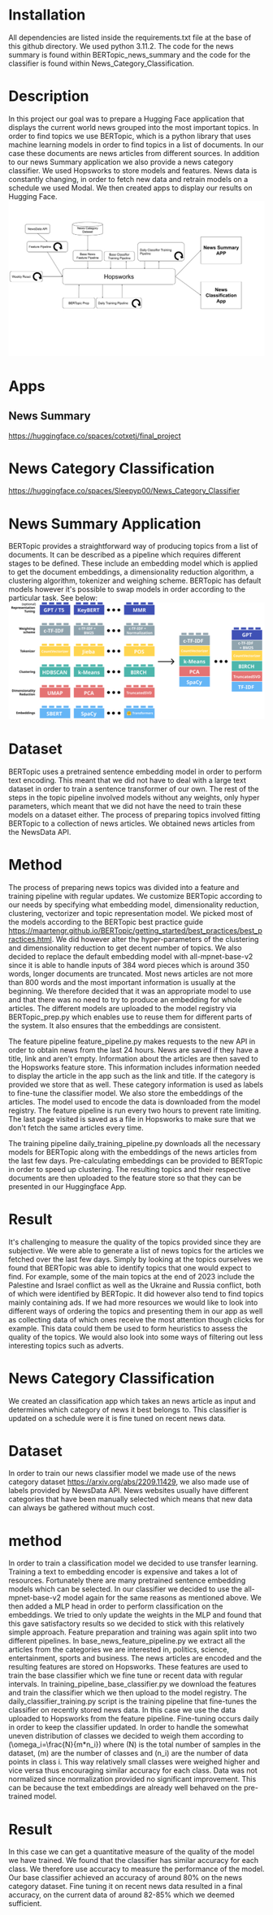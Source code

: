 # Installation
All dependencies are listed inside the requirements.txt file at the base of this github directory. We used python 3.11.2. The code for the news summary is found within BERTopic_news_summary and the code for the classifier is found within News_Category_Classification.

# Description
In this project our goal was to prepare a Hugging Face application that displays the current world news grouped into the most important topics. In order to find topics we use BERTopic, which is a python library that uses machine learning models in order to find topics in a list of documents. In our case these documents are news articles from different sources. In addition to our news Summary application we also provide a news category classifier. We used Hopsworks to store models and features. News data is constantly changing, in order to fetch new data and retrain models on a schedule we used Modal. We then created apps to display our results on Hugging Face. 
![System Overview](Figures/Project_Overview.svg)

# Apps
## News Summary
https://huggingface.co/spaces/cotxetj/final_project
# News Category Classification
https://huggingface.co/spaces/Sleepyp00/News_Category_Classifier

# News Summary Application
BERTopic provides a straightforward way of producing topics from a list of documents. It can be described as a pipeline which requires different stages to be defined. These include an embedding model which is applied to get the document embeddings, a dimensionality reduction algorithm, a clustering algorithm, tokenizer and weighing scheme. BERTopic has default models however it's possible to swap models in order according to the particular task. See below:
![BERTopic](Figures/BERTopic.svg)

# Dataset
BERTopic uses a pretrained sentence embedding model in order to perform text encoding. This meant that we did not have to deal with a large text dataset in order to train a sentence transformer of our own. The rest of the steps in the topic pipeline involved models without any weights, only hyper parameters, which meant that we did not have the need to train these models on a dataset either. The process of preparing topics involved fitting BERTopic to a collection of news articles. We obtained news articles from the NewsData API.

# Method
The process of preparing news topics was divided into a feature and training pipeline with regular updates. We customize BERTopic according to our needs by specifying what embedding model, dimensionality reduction, clustering, vectorizer and topic representation model. We picked most of the models according to the BERTopic best practice guide https://maartengr.github.io/BERTopic/getting_started/best_practices/best_practices.html. We did however alter the hyper-parameters of the clustering and dimensionality reduction to get decent number of topics. We also decided to replace the default embedding model with all-mpnet-base-v2 since it is able to handle inputs of 384 word pieces which is around 350 words, longer documents are truncated. Most news articles are not more than 800 words and the most important information is usually at the beginning. We therefore decided that it was an appropriate model to use and that there was no need to try to produce an embedding for whole articles. The different models are uploaded to the model registry via BERTopic_prep.py which enables use to reuse them for different parts of the system. It also ensures that the embeddings are consistent. 

The feature pipeline feature_pipeline.py makes requests to the new API in order to obtain news from the last 24 hours. News are saved if they have a title, link and aren't empty. Information about the articles are then saved to the Hopsworks feature store. This information includes information needed to display the article in the app such as the link and title. If the category is provided we store that as well. These category information is used as labels to fine-tune the classifier model. We also store the embeddings of the articles. The model used to encode the data is downloaded from the model registry. The feature pipeline is run every two hours to prevent rate limiting. The last page visited is saved as a file in Hopsworks to make sure that we don't fetch the same articles every time.

The training pipeline daily_training_pipeline.py downloads all the necessary models for BERTopic along with the embeddings of the news articles from the last few days. Pre-calculating embeddings can be provided to BERTopic in order to speed up clustering. The resulting topics and their respective documents are then uploaded to the feature store so that they can be presented in our Huggingface App. 

# Result
It's challenging to measure the quality of the topics provided since they are subjective. We were able to generate a list of news topics for the articles we fetched over the last few days. Simply by looking at the topics ourselves we found that BERTopic was able to identify topics that one would expect to find. For example, some of the main topics at the end of 2023 include the Palestine and Israel conflict as well as the Ukraine and Russia conflict, both of which were identified by BERTopic. It did however also tend to find topics mainly containing ads. If we had more resources we would like to look into different ways of ordering the topics and presenting them in our app as well as collecting data of which ones receive the most attention though clicks for example. This data could them be used to form heuristics to assess the quality of the topics. We would also look into some ways of filtering out less interesting topics such as adverts.

# News Category Classification
We created an classification app which takes an news article as input and determines which category of news it best belongs to. This classifier is updated on a schedule were it is fine tuned on recent news data. 

# Dataset
In order to train our news classifier model we made use of the news category dataset https://arxiv.org/abs/2209.11429, we also made use of labels provided by NewsData API. News websites usually have different categories that have been manually selected which means that new data can always be gathered without much cost. 

# method
In order to train a classification model we decided to use transfer learning. Training a text to embedding encoder is expensive and takes a lot of resources. Fortunately there are many pretrained sentence embedding models which can be selected. In our classifier we decided to use the all-mpnet-base-v2 model again for the same reasons as mentioned above. We then added a MLP head in order to perform classification on the embeddings. We tried to only update the weights in the MLP and found that this gave satisfactory results so we decided to stick with this relatively simple approach. Feature preparation and training was again split into two different pipelines. In base_news_feature_pipeline.py we extract all the articles from the categories we are interested in, politics, science, entertainment, sports and business. The news articles are encoded and the resulting features are stored on Hopsworks. These features are used to train the base classifier which we fine tune or recent data with regular intervals. In training_pipeline_base_classifier.py we download the features and train the classifier which we then upload to the model registry. The daily_classifier_training.py script is the training pipeline that fine-tunes the classifier on recently stored news data. In this case we use the data uploaded to Hopsworks from the feature pipeline. Fine-tuning occurs daily in order to keep the classifier updated. In order to handle the somewhat uneven distribution of classes we decided to weigh them according to \(\omega_i=\frac{N}{m*n_i}\) where \(N\) is the total number of samples in the dataset, \(m\) are the number of classes and \(n_i\) are the number of data points in class i. This way relatively small classes were weighed higher and vice versa thus encouraging similar accuracy for each class. Data was not normalized since normalization provided no significant improvement. This can be because the text embeddings are already well behaved on the pre-trained model.

# Result
In this case we can get a quantitative measure of the quality of the model we have trained. We found that the classifier has similar accuracy for each class. We therefore use accuracy to measure the performance of the model. Our base classifier achieved an accuracy of around 80\% on the news category dataset. Fine tuning it on recent news data resulted in a final accuracy, on the current data of around 82-85\% which we deemed sufficient.